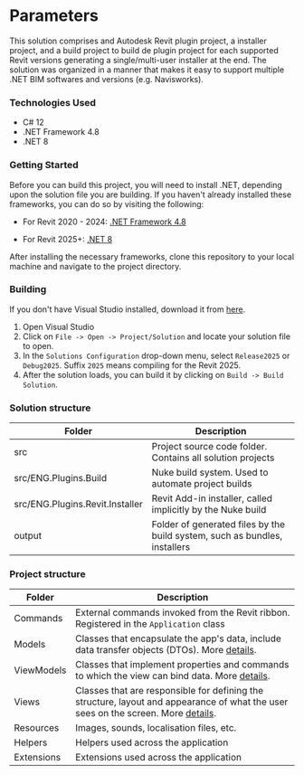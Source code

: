 # Parameters

This solution comprises and Autodesk Revit plugin project, a installer project, and a build project to build de plugin project for each supported
Revit versions
generating a single/multi-user installer at the end.
The solution was organized in a manner that makes it easy to support multiple .NET BIM softwares and versions (e.g. Navisworks).

### Technologies Used

* C# 12
* .NET Framework 4.8
* .NET 8

### Getting Started

Before you can build this project, you will need to install .NET, depending upon the solution file you are building. If you haven't already installed
these frameworks, you can do so by visiting the following:

* For Revit 2020 - 2024:
  [.NET Framework 4.8](https://dotnet.microsoft.com/download/dotnet-framework/net48)

* For Revit 2025+:
  [.NET 8](https://dotnet.microsoft.com/en-us/download/dotnet)

After installing the necessary frameworks, clone this repository to your local machine and navigate to the project directory.

### Building

If you don't have Visual Studio installed, download it from [here](https://visualstudio.microsoft.com/downloads/).

1. Open Visual Studio
2. Click on `File -> Open -> Project/Solution` and locate your solution file to open.
3. In the `Solutions Configuration` drop-down menu, select `Release2025` or `Debug2025`. Suffix `2025` means compiling for the Revit 2025.
4. After the solution loads, you can build it by clicking on `Build -> Build Solution`.

### Solution structure

| Folder                          | Description                                                                |
|---------------------------------|----------------------------------------------------------------------------|
| src                             | Project source code folder. Contains all solution projects                 |
| src/ENG.Plugins.Build           | Nuke build system. Used to automate project builds                         |
| src/ENG.Plugins.Revit.Installer | Revit Add-in installer, called implicitly by the Nuke build                |
| output                          | Folder of generated files by the build system, such as bundles, installers |

### Project structure

| Folder     | Description                                                                                                                                                                                          |
|------------|------------------------------------------------------------------------------------------------------------------------------------------------------------------------------------------------------|
| Commands   | External commands invoked from the Revit ribbon. Registered in the `Application` class                                                                                                               |
| Models     | Classes that encapsulate the app's data, include data transfer objects (DTOs). More [details](https://learn.microsoft.com/en-us/dotnet/architecture/maui/mvvm).                                      |
| ViewModels | Classes that implement properties and commands to which the view can bind data. More [details](https://learn.microsoft.com/en-us/dotnet/architecture/maui/mvvm).                                     |
| Views      | Classes that are responsible for defining the structure, layout and appearance of what the user sees on the screen. More [details](https://learn.microsoft.com/en-us/dotnet/architecture/maui/mvvm). |
| Resources  | Images, sounds, localisation files, etc.                                                                                                                                                             |
| Helpers    | Helpers used across the application                                                                                                                                                                  |
| Extensions | Extensions used across the application                                                                                                                                                               |